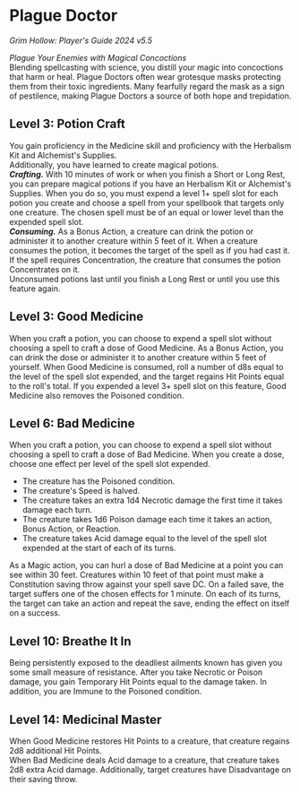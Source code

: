 # Plague Doctor
*Grim Hollow: Player's Guide 2024 v5.5*

*Plague Your Enemies with Magical Concoctions*  
Blending spellcasting with science, you distill your magic into concoctions that harm or heal. Plague Doctors often wear grotesque masks protecting them from their toxic ingredients. Many fearfully regard the mask as a sign of pestilence, making Plague Doctors a source of both hope and trepidation.

## Level 3: Potion Craft
You gain proficiency in the Medicine skill and proficiency with the Herbalism Kit and Alchemist's Supplies.  
Additionally, you have learned to create magical potions.  
***Crafting.*** With 10 minutes of work or when you finish a Short or Long Rest, you can prepare magical potions if you have an Herbalism Kit or Alchemist's Supplies. When you do so, you must expend a level 1+ spell slot for each potion you create and choose a spell from your spellbook that targets only one creature. The chosen spell must be of an equal or lower level than the expended spell slot.  
***Consuming.*** As a Bonus Action, a creature can drink the potion or administer it to another creature within 5 feet of it. When a creature consumes the potion, it becomes the target of the spell as if you had cast it. If the spell requires Concentration, the creature that consumes the potion Concentrates on it.  
Unconsumed potions last until you finish a Long Rest or until you use this feature again.

## Level 3: Good Medicine
When you craft a potion, you can choose to expend a spell slot without choosing a spell to craft a dose of Good Medicine. As a Bonus Action, you can drink the dose or administer it to another creature within 5 feet of yourself. When Good Medicine is consumed, roll a number of d8s equal to the level of the spell slot expended, and the target regains Hit Points equal to the roll's total. If you expended a level 3+ spell slot on this feature, Good Medicine also removes the Poisoned condition.

## Level 6: Bad Medicine
When you craft a potion, you can choose to expend a spell slot without choosing a spell to craft a dose of Bad Medicine. When you create a dose, choose one effect per level of the spell slot expended.  
- The creature has the Poisoned condition.
- The creature's Speed is halved.
- The creature takes an extra 1d4 Necrotic damage the first time it takes damage each turn.
- The creature takes 1d6 Poison damage each time it takes an action, Bonus Action, or Reaction.
- The creature takes Acid damage equal to the level of the spell slot expended at the start of each of its turns.

As a Magic action, you can hurl a dose of Bad Medicine at a point you can see within 30 feet. Creatures within 10 feet of that point must make a Constitution saving throw against your spell save DC. On a failed save, the target suffers one of the chosen effects for 1 minute. On each of its turns, the target can take an action and repeat the save, ending the effect on itself on a success.

## Level 10: Breathe It In
Being persistently exposed to the deadliest ailments known has given you some small measure of resistance. After you take Necrotic or Poison damage, you gain Temporary Hit Points equal to the damage taken. In addition, you are Immune to the Poisoned condition.

## Level 14: Medicinal Master
When Good Medicine restores Hit Points to a creature, that creature regains 2d8 additional Hit Points.  
When Bad Medicine deals Acid damage to a creature, that creature takes 2d8 extra Acid damage. Additionally, target creatures have Disadvantage on their saving throw.